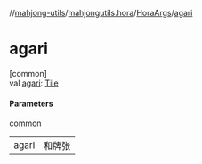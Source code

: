//[mahjong-utils](../../../index.md)/[mahjongutils.hora](../index.md)/[HoraArgs](index.md)/[agari](agari.md)

# agari

[common]\
val [agari](agari.md): [Tile](../../mahjongutils.models/-tile/index.md)

#### Parameters

common

| | |
|---|---|
| agari | 和牌张 |
